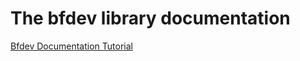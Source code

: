 # The bfdev library documentation

[Bfdev Documentation Tutorial](https://openbfdev.github.io/bfdev-docs)
